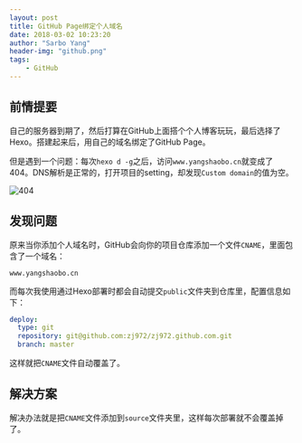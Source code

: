 ```yaml
---
layout: post
title: GitHub Page绑定个人域名
date: 2018-03-02 10:23:20
author: "Sarbo Yang"
header-img: "github.png"
tags:
	- GitHub
---
```

## 前情提要

自己的服务器到期了，然后打算在GitHub上面搭个个人博客玩玩，最后选择了Hexo。搭建起来后，用自己的域名绑定了GitHub Page。

但是遇到一个问题：每次`hexo d -g`之后，访问`www.yangshaobo.cn`就变成了404。DNS解析是正常的，打开项目的setting，却发现`Custom domain`的值为空。

![404](./404.png)

## 发现问题

原来当你添加个人域名时，GitHub会向你的项目仓库添加一个文件`CNAME`，里面包含了一个域名：

```text
www.yangshaobo.cn
```

而每次我使用通过Hexo部署时都会自动提交`public`文件夹到仓库里，配置信息如下：

```yaml
deploy:
  type: git
  repository: git@github.com:zj972/zj972.github.com.git
  branch: master
```

这样就把`CNAME`文件自动覆盖了。

## 解决方案

解决办法就是把`CNAME`文件添加到`source`文件夹里，这样每次部署就不会覆盖掉了。